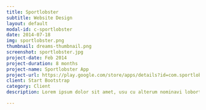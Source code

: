 ```yaml
---
title: Sportlobster
subtitle: Website Design
layout: default
modal-id: c-sportlobster
date: 2014-07-18
img: sportlobster.png
thumbnail: dreams-thumbnail.png
screenshot: sportlobster.jpg
project-date: Feb 2014
project-duration: 8 months
project-name: Sportlobster App
project-url: https://play.google.com/store/apps/details?id=com.sportlobster.android
client: Start Bootstrap
category: Client
description: Lorem ipsum dolor sit amet, usu cu alterum nominavi lobortis. At duo novum diceret. Tantas apeirian vix et, usu sanctus postulant inciderint ut, populo diceret necessitatibus in vim. Cu eum dicam feugiat noluisse.

---
```

